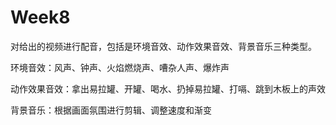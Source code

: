# Week8
对给出的视频进行配音，包括是环境音效、动作效果音效、背景音乐三种类型。

环境音效：风声、钟声、火焰燃烧声、嘈杂人声、爆炸声

动作效果音效：拿出易拉罐、开罐、喝水、扔掉易拉罐、打嗝、跳到木板上的声效

背景音乐：根据画面氛围进行剪辑、调整速度和渐变

